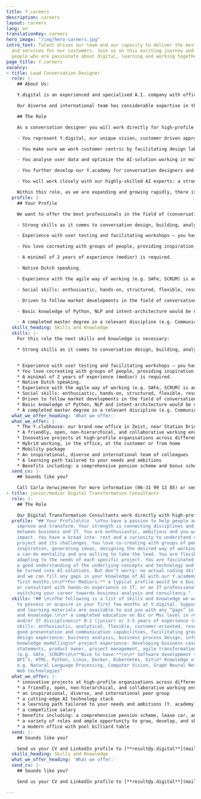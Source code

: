 ```yaml
---
title: Y.careers
description: careers
layout: careers
lang: en
translationKey: careers
hero_image: "/img/hero-careers.jpg"
intro_text: Talent drives our team and our capacity to deliver the best solutions
  and services for our customers. Join us on this exciting journey and our team of
  people who are passionate about digital, learning and working together.
page_title: Y.careers
vacancy:
- title: Lead Conversation Designer
  role: |-
    ## About Us:

    Y.digital is an experienced and specialised A.I. company with offices in Zeist, The Netherlands, and Da Nang, Vietnam. We design, build, and deliver intelligent AI solutions that empower humans. We use our own unique approach and cutting-edge AI platform Ally to create conversational AI solutions that help customers to engage with companies in a more pleasant and intelligent way. And design and deliver intelligent document processing solutions to support employees in making knowledge-intensive processes more consistent, scalable, and efficient.

    Our diverse and international team has considerable expertise in the design and execution of AI powered customer journeys, using natural language processing, computer vision, and graph technology. Our ambition is to establish ourselves as the leading firm in this area in the Netherlands and beyond. We’re growing fast and have a vacancy for a passionate **medior level Lead Conversation Designer** to join our team.

    ## The Role

    As a conversation designer you will work directly for high-profile organisations across different sectors (government, financial, utilities, health). Sometimes you will be seconded to work with teams of our clients. But you will also work on projects with the internal team of Y.

    · You represent Y.digital, our unique vision, customer driven approach and AI-platform Y.Ally.

    · You make sure we work customer centric by facilitating design labs, design customer journeys, persona’s, conversation flows and user tests in close cooperation with customers and our internal team.

    · You analyse user data and optimize the AI-solution working in multi-disciplinary teams.

    · You further develop our Y.academy for conversation designers and provide training for colleagues and customers.

    · You will work closely with our highly-skilled AI experts: a strong and international peer group of experienced machine learning engineers and data scientists.

    Within this role, as we are expanding and growing rapidly, there is ample room to develop, grow and achieve your personal goals and ambitions.
  profile: |-
    ## Your Profile

    We want to offer the best professionals in the field of (conversational) AI in the market. For this role the next skills and knowledge is necessary:

    · Strong skills as it comes to conversation design, building, analysing and optimizing conversational flows in an AI-driven platform for chat and/or voice.

    · Experience with user testing and facilitating workshops – you have good consultancy skills.

    · You love cocreating with groups of people, providing inspiration, generating ideas, designing the desired way of working.

    · A minimal of 2 years of experience (medior) is required.

    · Native Dutch speaking.

    · Experience with the agile way of working (e.g. SAFe, SCRUM) is an advantage.

    · Social skills: enthusiastic, hands-on, structured, flexible, result-driven, strong presentation and communication capabilities.

    · Driven to follow market developments in the field of conversation design and implement them within the organisation, inquisitive.

    · Basic knowledge of Python, NLP and intent-architecture would be nice but is certainly not a ‘must have’.

    · A completed master degree in a relevant discipline (e.g. Communications, Human Centered Design).
  skills_heading: Skills and Knowledge
  skills: |-
    For this role the next skills and knowledge is necessary:

    * Strong skills as it comes to conversation design, building, analysing and optimizing conversational flows in an AI-driven platform for chat and/or voice.


    * Experience with user testing and facilitating workshops – you have good consultancy skills.
    * You love cocreating with groups of people, providing inspiration, generating ideas, designing the desired way of working.
    * A minimal of 2 years of experience (medior) is required.
    * Native Dutch speaking.
    * Experience with the agile way of working (e.g. SAFe, SCRUM) is an advantage.
    * Social skills: enthusiastic, hands-on, structured, flexible, result-driven, strong presentation and communication capabilities.
    * Driven to follow market developments in the field of conversation design and implement them within the organisation, inquisitive.
    * Basic knowledge of Python, NLP and intent-architecture would be nice but is certainly not a ‘must have’.
    * A completed master degree in a relevant discipline (e.g. Communications, Human Centered Design).
  what_we_offer_heading: 'What we offer:'
  what_we_offer: |-
    * The Y.clubhouse: our brand new office in Zeist, near Station Driebergen-Zeist
    * A friendly, open, non-hierarchical, and collaborative working environment
    * Innovative projects at high-profile organisations across different sectors
    * Hybrid working, in the office, at the customer or from home
    * Mobility package
    * An inspirational, diverse and international team of colleagues
    * A learning path tailored to your needs and ambitions
    * Benefits including: a comprehensive pension scheme and bonus scheme
  send_cv: |-
    ## Sounds like you?

    Call Carla Verwijmeren for more information (06-31 99 13 85) or send an email with a link to your LinkedIn profile to [carla@y.digital](mailto:carla@y.digital).
- title: junior/medior Digital Transformation Consultants
  role: |-
    ## The Role

    Our Digital Transformation Consultants work directly with high-profile organisations across different sectors (government, financial, utilities, health). You represent Y. Digital, our unique vision, approach, solutions, platform and showcases. You make our AI solutions tangible and understandable by giving presentations, inspiration sessions and facilitating design labs, to generate and prioritise valuable ideas, create roadmaps and develop prototypes in close cooperation with customers. You turn ideas into concrete projects, elaborating feasibility studies, business process designs, conversation designs, information and knowledge models. You lead the digital transformation project during design, development and implementation of the AI solution, using our agile approach, working in multi-disciplinary teams. You will work closely with our highly-skilled AI experts: a strong peer group of experienced machine learning engineers and data scientists. Within this role, as we are expanding and growing rapidly, there is ample room to develop, grow and achieve your personal goals and ambitions.
  profile: "## Your Profile\n\n  \nYou have a passion to help people and organisations
    improve and transform. Your strength is connecting disciplines and building bridges
    between business and IT. You are enthusiastic, ambitious and you want to have
    impact. You have a broad inte- rest and a curiosity to understand each specific
    project and its challenges. You love co-creating with groups of people, providing
    inspiration, generating ideas, designing the desired way of working. You have
    a can-do mentality and are willing to take the lead. You are flexible, quickly
    adapting to the needs of each specific project. You are fascinated by AI and have
    a good understanding of the underlying concepts and technology and how this can
    be turned into AI-solutions. But don’t worry: no actual coding skills are needed,
    and we can fill any gaps in your knowledge of AI with our Y.academy during your
    first months.\n\n**For Mediors:** a typical profile would be a business analyst
    or consultant with hands-on experience in IT, or an IT professional with a desire
    switching your career towards business analysis and consultancy."
  skills: "## \n\nThe following is a list of skills and knowledge we would like you
    to possess or acquire in your first few months at Y.digital. Support, coaching
    and learning materials are available to aid you with any “gaps” in your skills
    and knowledge.\n\n* a completed education on Bsc or Msc level in relevant business
    and/or IT disciplines\n* 0-2 (junior) or 3-5 years of experience (medior)\n* social
    skills: enthusiastic, analytical, flexible, customer-oriented, result-driven,
    good presentation and communication capabilities, facilitating group sessions\n*
    design experience: business analysis, business process design, information and
    knowledge modelling\n* project experience: developing business cases, epic value
    statements, product owner, project management, agile transformation approaches
    (e.g. SAFe, SCRUM)\n\n**Nice to have:**\n\n* Software development skills in e.g.
    API’s, HTML, Python, Linux, Docker, Kubernetes, Git\n* Knowledge of AI concepts
    e.g. Natural Language Processing, Computer Vision, Graph Neural Networks, Semantic
    Web technologies"
  what_we_offer: |-
    * innovative projects at high-profile organisations across different sectors
    * a friendly, open, non-hierarchical, and collaborative working environment
    * an inspirational, diverse, and international peer group
    * a cutting-edge AI technology stack
    * a learning path tailored to your needs and ambitions (Y. academy)
    * a competitive salary
    * benefits including: a comprehensive pension scheme, lease car, and bonus scheme
    * a variety of roles and ample opportunity to grow, develop, and shape your career path
    * a modern office with pool billiard table
  send: |-
    ## Sounds like you?

    Send us your CV and LinkedIn profile to [**result@y.digital**](mailto:result@y.digital)
  skills_heading: Skills and Knowledge
  what_we_offer_heading: 'What we offer:'
  send_cv: |-
    ## Sounds like you?

    Send us your CV and LinkedIn profile to [**result@y.digital**](mailto:result@y.digital)

---
```

